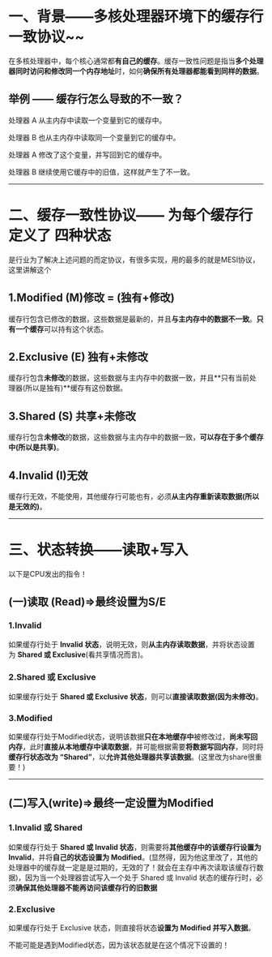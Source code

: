 # 一、背景——多核处理器环境下的缓存行一致协议~~

 在多核处理器中，每个核心通常都**有自己的缓存**。缓存一致性问题是指当**多个处理器同时访问和修改同一个内存地址**时，如何**确保所有处理器都能看到同样的数据**。

## 举例 —— 缓存行怎么导致的不一致？
 处理器 A 从主内存中读取一个变量到它的缓存中。

 处理器 B 也从主内存中读取同一个变量到它的缓存中。
 
 处理器 A 修改了这个变量，并写回到它的缓存中。
 
 处理器 B 继续使用它缓存中的旧值，这样就产生了不一致。


---
# 二、缓存一致性协议—— 为每个缓存行定义了 四种状态
是行业为了解决上述问题的而定协议，有很多实现，用的最多的就是MESI协议，这里讲解这个


## 1.Modified (M)修改 = (独有+修改)
  缓存行包含已修改的数据，这些数据是最新的，并且**与主内存中的数据不一致**。**只有一个缓存**可以持有这个状态。

## 2.Exclusive (E) 独有+未修改
  缓存行包含**未修改**的数据，这些数据与主内存中的数据一致，并且**只有当前处理器(所以是独有)**缓存有这份数据。

## 3.Shared (S) 共享+未修改
  缓存行包含**未修改**的数据，这些数据与主内存中的数据一致，**可以存在于多个缓存中(所以是共享)**。

## 4.Invalid (I)无效
  缓存行无效，不能使用，其他缓存行可能也有，必须**从主内存重新读取数据(所以是无效的)**。



----
# 三、状态转换——读取+写入
以下是CPU发出的指令！

## (一)读取 (Read)=>最终设置为S/E

### 1.Invalid
 如果缓存行处于 **Invalid 状态**，说明无效，则**从主内存读取数据**，并将状态设置为 **Shared 或 Exclusive**(看共享情况而言)。

### 2.Shared 或 Exclusive
 如果缓存行处于 **Shared 或 Exclusive 状态**，则可以**直接读取数据(因为未修改)**。

### 3.Modified
 如果缓存行处于Modified状态，说明该数据**只在本地缓存中**被修改过，**尚未写回内存**，此时**直接从本地缓存中读取数据**，并可能根据需要**将数据写回内存**，同时将**缓存行状态改为 “Shared”**，以**允许其他处理器共享该数据**。(这里改为share很重要！)


----
## (二)写入(write)=>最终一定设置为Modified
### 1.Invalid 或 Shared
 如果缓存行处于 **Shared 或 Invalid 状态**，则需要将**其他缓存中的该缓存行设置为 Invalid**，并将**自己的状态设置为 Modified**。(显然得，因为他这里改了，其他的处理器中的缓存就一定是是过期的，无效的了！就会在主存中再次读取该缓存行数据)，因为当一个处理器尝试写入一个处于 Shared 或 Invalid 状态的缓存行时，必须**确保其他处理器不能再访问该缓存行的旧数据**
 
 ### 2.Exclusive
 如果缓存行处于 Exclusive 状态，则直接将状态**设置为 Modified 并写入数据**。
 

 不能可能是遇到Modified状态，因为该状态就是在这个情况下设置的！

